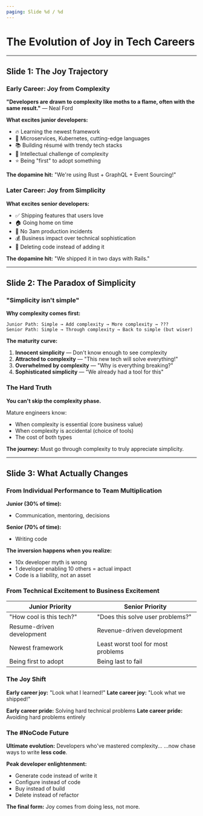 ```yaml
---
paging: Slide %d / %d
---
```


# The Evolution of Joy in Tech Careers

---

## Slide 1: The Joy Trajectory

### Early Career: Joy from Complexity

**"Developers are drawn to complexity like moths to a flame, often with the same result."**
— Neal Ford

**What excites junior developers:**
- 🔥 Learning the newest framework
- 🚀 Microservices, Kubernetes, cutting-edge languages
- 📚 Building résumé with trendy tech stacks
- 🧠 Intellectual challenge of complexity
- ⭐ Being "first" to adopt something

**The dopamine hit:** "We're using Rust + GraphQL + Event Sourcing!"

### Later Career: Joy from Simplicity

**What excites senior developers:**
- ✅ Shipping features that users love
- 🏠 Going home on time
- 🧘 No 3am production incidents
- 💰 Business impact over technical sophistication
- 🎯 Deleting code instead of adding it

**The dopamine hit:** "We shipped it in two days with Rails."

---

## Slide 2: The Paradox of Simplicity

### "Simplicity isn't simple"

**Why complexity comes first:**

```
Junior Path: Simple → Add complexity → More complexity → ???
Senior Path: Simple → Through complexity → Back to simple (but wiser)
```

**The maturity curve:**
1. **Innocent simplicity** — Don't know enough to see complexity
2. **Attracted to complexity** — "This new tech will solve everything!"
3. **Overwhelmed by complexity** — "Why is everything breaking?"
4. **Sophisticated simplicity** — "We already had a tool for this"

### The Hard Truth

**You can't skip the complexity phase.**

Mature engineers know:
- When complexity is essential (core business value)
- When complexity is accidental (choice of tools)
- The cost of both types

**The journey:** Must go through complexity to truly appreciate simplicity.

---

## Slide 3: What Actually Changes

### From Individual Performance to Team Multiplication

**Junior (30% of time):**
- Communication, mentoring, decisions

**Senior (70% of time):**
- Writing code

**The inversion happens when you realize:**
- 10x developer myth is wrong
- 1 developer enabling 10 others = actual impact
- Code is a liability, not an asset

### From Technical Excitement to Business Excitement

| Junior Priority | Senior Priority |
|----------------|----------------|
| "How cool is this tech?" | "Does this solve user problems?" |
| Resume-driven development | Revenue-driven development |
| Newest framework | Least worst tool for most problems |
| Being first to adopt | Being last to fail |

### The Joy Shift

**Early career joy:** "Look what I learned!"
**Late career joy:** "Look what we shipped!"

**Early career pride:** Solving hard technical problems
**Late career pride:** Avoiding hard problems entirely

### The #NoCode Future

**Ultimate evolution:** Developers who've mastered complexity...
...now chase ways to write **less code**.

**Peak developer enlightenment:**
- Generate code instead of write it
- Configure instead of code
- Buy instead of build
- Delete instead of refactor

**The final form:** Joy comes from doing less, not more.
